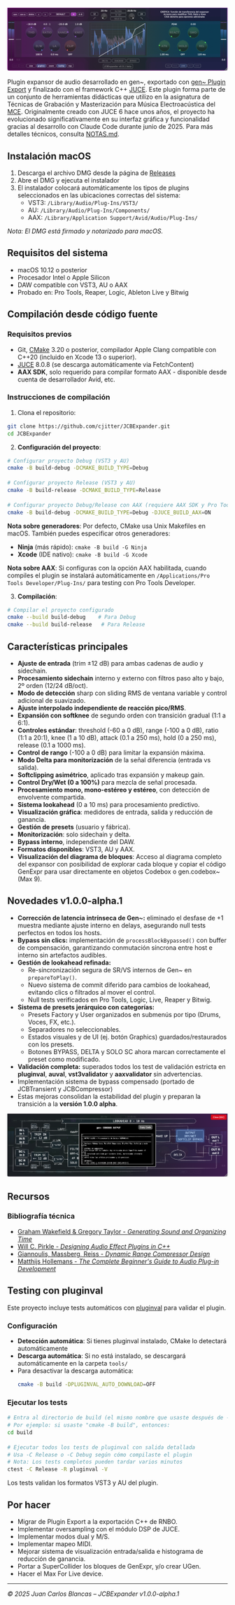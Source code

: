 
![JCBExpander Interface](Assets/screenshot.png)

Plugin expansor de audio desarrollado en gen~, exportado con [gen~ Plugin Export](https://github.com/Cycling74/gen-plugin-export) y finalizado con el framework C++ [JUCE](https://github.com/juce-framework/JUCE). Este plugin forma parte de un conjunto de herramientas didácticas que utilizo en la asignatura de Técnicas de Grabación y Masterización para Música Electroacústica del [MCE](https://katarinagurska.com/curso-of/master-de-composicion-electroacustica-mce/). Originalmente creado con JUCE 6 hace unos años, el proyecto ha evolucionado significativamente en su interfaz gráfica y funcionalidad gracias al desarrollo con Claude Code durante junio de 2025. Para más detalles técnicos, consulta [NOTAS.md](NOTAS.md).

## Instalación macOS
1. Descarga el archivo DMG desde la página de [Releases](https://github.com/cjitter/JCBExpander/releases)
2. Abre el DMG y ejecuta el instalador
3. El instalador colocará automáticamente los tipos de plugins seleccionados en las ubicaciones correctas del sistema:
   - VST3: `/Library/Audio/Plug-Ins/VST3/`
   - AU: `/Library/Audio/Plug-Ins/Components/`
   - AAX: `/Library/Application Support/Avid/Audio/Plug-Ins/`

*Nota: El DMG está firmado y notarizado para macOS.*

## Requisitos del sistema

- macOS 10.12 o posterior
- Procesador Intel o Apple Silicon
- DAW compatible con VST3, AU o AAX
- Probado en: Pro Tools, Reaper, Logic, Ableton Live y Bitwig

## Compilación desde código fuente

### Requisitos previos
- Git, [CMake](https://cmake.org) 3.20 o posterior, compilador Apple Clang compatible con C++20 (incluido en Xcode 13 o superior).
- [JUCE](https://github.com/juce-framework/JUCE) 8.0.8 (se descarga automáticamente via FetchContent)
- **AAX SDK**, solo requerido para compilar formato AAX - disponible desde cuenta de desarrollador Avid, etc.

### Instrucciones de compilación

1. Clona el repositorio:
```bash
git clone https://github.com/cjitter/JCBExpander.git
cd JCBExpander
```

2. **Configuración del proyecto**:
```bash
# Configurar proyecto Debug (VST3 y AU)
cmake -B build-debug -DCMAKE_BUILD_TYPE=Debug

# Configurar proyecto Release (VST3 y AU)
cmake -B build-release -DCMAKE_BUILD_TYPE=Release

# Configurar proyecto Debug/Release con AAX (requiere AAX SDK y Pro Tools Developer instalado)
cmake -B build-debug -DCMAKE_BUILD_TYPE=Debug -DJUCE_BUILD_AAX=ON
```

**Nota sobre generadores**: Por defecto, CMake usa Unix Makefiles en macOS. También puedes especificar otros generadores:
- **Ninja** (más rápido): `cmake -B build -G Ninja`
- **Xcode** (IDE nativo): `cmake -B build -G Xcode`

**Nota sobre AAX**: Si configuras con la opción AAX habilitada, cuando compiles el plugin se instalará automáticamente en `/Applications/Pro Tools Developer/Plug-Ins/` para testing con Pro Tools Developer.

3. **Compilación**:
```bash
# Compilar el proyecto configurado
cmake --build build-debug    # Para Debug
cmake --build build-release   # Para Release
```

## Características principales

- **Ajuste de entrada** (trim ±12 dB) para ambas cadenas de audio y sidechain.
- **Procesamiento sidechain** interno y externo con filtros paso alto y bajo, 2º orden (12/24 dB/oct).
- **Modo de detección** sharp con sliding RMS de ventana variable y control adicional de suavizado.
- **Ajuste interpolado independiente de reacción pico/RMS**.
- **Expansión con softknee** de segundo orden con transición gradual (1:1 a 6:1).
- **Controles estándar**: threshold (-60 a 0 dB), range (-100 a 0 dB), ratio (1:1 a 20:1), knee (1 a 10 dB), attack (0.1 a 250 ms), hold (0 a 250 ms), release (0.1 a 1000 ms).
- **Control de rango** (-100 a 0 dB) para limitar la expansión máxima.
- **Modo Delta para monitorización** de la señal diferencia (entrada vs salida).
- **Softclipping asimétrico**, aplicado tras expansión y makeup gain.
- **Control Dry/Wet (0 a 100%)** para mezcla de señal procesada.
- **Procesamiento mono, mono-estéreo y estéreo**, con detección de envolvente compartida.
- **Sistema lookahead** (0 a 10 ms) para procesamiento predictivo.
- **Visualización gráfica**: medidores de entrada, salida y reducción de ganancia.
- **Gestión de presets** (usuario y fábrica).
- **Monitorización**: solo sidechain y delta.
- **Bypass interno**, independiente del DAW.
- **Formatos disponibles**: VST3, AU y AAX.
- **Visualización del diagrama de bloques**: Acceso al diagrama completo del expansor con posibilidad de explorar cada bloque y copiar el código GenExpr para usar directamente en objetos Codebox o gen.codebox~ (Max 9).

## Novedades v1.0.0-alpha.1

- **Corrección de latencia intrínseca de Gen~:** eliminado el desfase de +1 muestra mediante ajuste interno en delays, asegurando null tests perfectos en todos los hosts.
- **Bypass sin clics:** implementación de `processBlockBypassed()` con buffer de compensación, garantizando conmutación síncrona entre host e interno sin artefactos audibles.
- **Gestión de lookahead refinada:**
  - Re-sincronización segura de SR/VS internos de Gen~ en `prepareToPlay()`.
  - Nuevo sistema de commit diferido para cambios de lookahead, evitando clics o filtrados al mover el control.
  - Null tests verificados en Pro Tools, Logic, Live, Reaper y Bitwig.
- **Sistema de presets jerárquico con categorías:**
  - Presets Factory y User organizados en submenús por tipo (Drums, Voces, FX, etc.).
  - Separadores no seleccionables.
  - Estados visuales y de UI (ej. botón Graphics) guardados/restaurados con los presets.
  - Botones BYPASS, DELTA y SOLO SC ahora marcan correctamente el preset como modificado.
- **Validación completa:** superados todos los test de validación estricta en **pluginval**, **auval**, **vst3validator** y **aaxvalidator** sin advertencias.
- Implementación sistema de bypass compensado (portado de JCBTransient y JCBCompressor)
- Estas mejoras consolidan la estabilidad del plugin y preparan la transición a la **versión 1.0.0 alpha**.

![Diagrama de Bloques](Assets/screenshotDiagram.png)

## Recursos

### Bibliografía técnica
- [Graham Wakefield & Gregory Taylor - *Generating Sound and Organizing Time*](https://cycling74.com/books/go)
- [Will C. Pirkle - *Designing Audio Effect Plugins in C++*](https://www.willpirkle.com)
- [Giannoulis, Massberg, Reiss - *Dynamic Range Compressor Design*](https://eecs.qmul.ac.uk/~josh/documents/2012/GiannoulisMassbergReiss-dynamicrangecompression-JAES2012.pdf)
- [Matthijs Hollemans - *The Complete Beginner's Guide to Audio Plug-in Development*](https://www.theaudioprogrammer.com/books/beginners-plugin-book)

## Testing con pluginval

Este proyecto incluye tests automáticos con [pluginval](https://github.com/Tracktion/pluginval) para validar el plugin.

### Configuración

- **Detección automática**: Si tienes pluginval instalado, CMake lo detectará automáticamente
- **Descarga automática**: Si no está instalado, se descargará automáticamente en la carpeta `tools/`
- Para desactivar la descarga automática:
  ```bash
  cmake -B build -DPLUGINVAL_AUTO_DOWNLOAD=OFF
  ```

### Ejecutar los tests

```bash
# Entra al directorio de build (el mismo nombre que usaste después de -B al configurar)
# Por ejemplo: si usaste "cmake -B build", entonces:
cd build

# Ejecutar todos los tests de pluginval con salida detallada
# Usa -C Release o -C Debug según cómo compilaste el plugin
# Nota: Los tests completos pueden tardar varios minutos
ctest -C Release -R pluginval -V
```

Los tests validan los formatos VST3 y AU del plugin.

## Por hacer

- Migrar de Plugin Export a la exportación C++ de RNBO.
- Implementar oversampling con el módulo DSP de JUCE.
- Implementar modos dual y M/S.
- Implementar mapeo MIDI.
- Mejorar sistema de visualización entrada/salida e histograma de reducción de ganancia.
- Portar a SuperCollider los bloques de GenExpr, y/o crear UGen.
- Hacer el Max For Live device.

---

*© 2025 Juan Carlos Blancas – JCBExpander v1.0.0-alpha.1*

